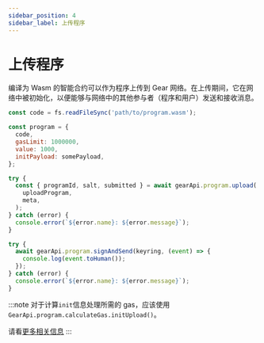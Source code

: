 ```yaml
---
sidebar_position: 4
sidebar_label: 上传程序
---
```


# 上传程序

编译为 Wasm 的智能合约可以作为程序上传到 Gear 网络。在上传期间，它在网络中被初始化，以便能够与网络中的其他参与者（程序和用户）发送和接收消息。

```javascript
const code = fs.readFileSync('path/to/program.wasm');

const program = {
  code,
  gasLimit: 1000000,
  value: 1000,
  initPayload: somePayload,
};

try {
  const { programId, salt, submitted } = await gearApi.program.upload(
    uploadProgram,
    meta,
  );
} catch (error) {
  console.error(`${error.name}: ${error.message}`);
}

try {
  await gearApi.program.signAndSend(keyring, (event) => {
    console.log(event.toHuman());
  });
} catch (error) {
  console.error(`${error.name}: ${error.message}`);
}
```

:::note
对于计算`init`信息处理所需的 gas，应该使用`GearApi.program.calculateGas.initUpload()`。

请看[更多相关信息](/docs/api/calculate-gas)
:::
